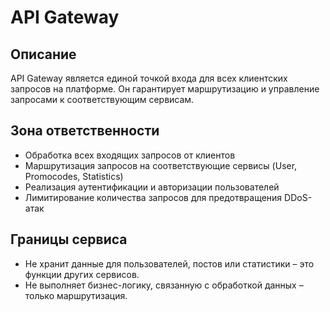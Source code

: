 # API Gateway

## Описание
API Gateway является единой точкой входа для всех клиентских запросов на платформе. Он гарантирует маршрутизацию и управление запросами к соответствующим сервисам.

## Зона ответственности
- Обработка всех входящих запросов от клиентов
- Маршрутизация запросов на соответствующие сервисы (User, Promocodes, Statistics)
- Реализация аутентификации и авторизации пользователей
- Лимитирование количества запросов для предотвращения DDoS-атак

## Границы сервиса
- Не хранит данные для пользователей, постов или статистики – это функции других сервисов.
- Не выполняет бизнес-логику, связанную с обработкой данных – только маршрутизация.